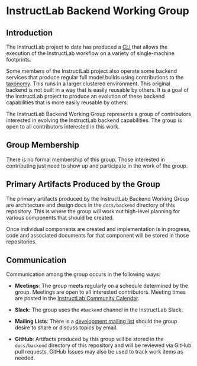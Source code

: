 # InstructLab Backend Working Group

## Introduction

The InstructLab project to date has produced a
[CLI](https://github.com/instructlab/instructlab) that allows the execution of
the InstructLab workflow on a variety of single-machine footprints.

Some members of the InstructLab project also operate some backend services that
produce regular full model builds using contributions to the
[taxonomy](https://github.com/instructlab/taxonomy/). This runs in a larger
clustered environment. This original backend is not built in a way that is
easily reusable by others. It is a goal of the InstructLab project to produce an
evolution of these backend capabilities that is more easily reusable by others.

The InstructLab Backend Working Group represents a group of contributors
interested in evolving the InstructLab backend capabilities. The group is open
to all contributors interested in this work.

## Group Membership

There is no formal membership of this group. Those interested in contributing
just need to show up and participate in the work of the group.

## Primary Artifacts Produced by the Group

The primary artifacts produced by the InstructLab Backend Working Group are
architecture and design docs in the `docs/backend` directory of this repository.
This is where the group will work out high-level planning for various components
that should be created.

Once individual components are created and implementation is in progress, code
and associated documents for that component will be stored in those
repositories.

## Communication

Communication among the group occurs in the following ways:

- **Meetings**: The group meets regularly on a schedule determined by the group.
  Meetings are open to all interested contributors. Meeting times are posted in
  the [InstructLab Community
  Calendar](https://calendar.google.com/calendar/embed?src=c_23c2f092cd6d147c45a9d2b79f815232d6c3e550b56c3b49da24c4b5d2090e8f%40group.calendar.google.com).

- **Slack**: The group uses the `#backend` channel in the InstructLab Slack.

- **Mailing Lists**: There is a [development mailing
list](https://groups.google.com/a/instructlab.ai/g/dev) should the group desire
to share or discuss topics by email.

- **GitHub**: Artifacts produced by this group will be stored in the
  `docs/backend` directory of this repository and will be reviewed via GitHub
  pull requests. GitHub Issues may also be used to track work items as needed.
